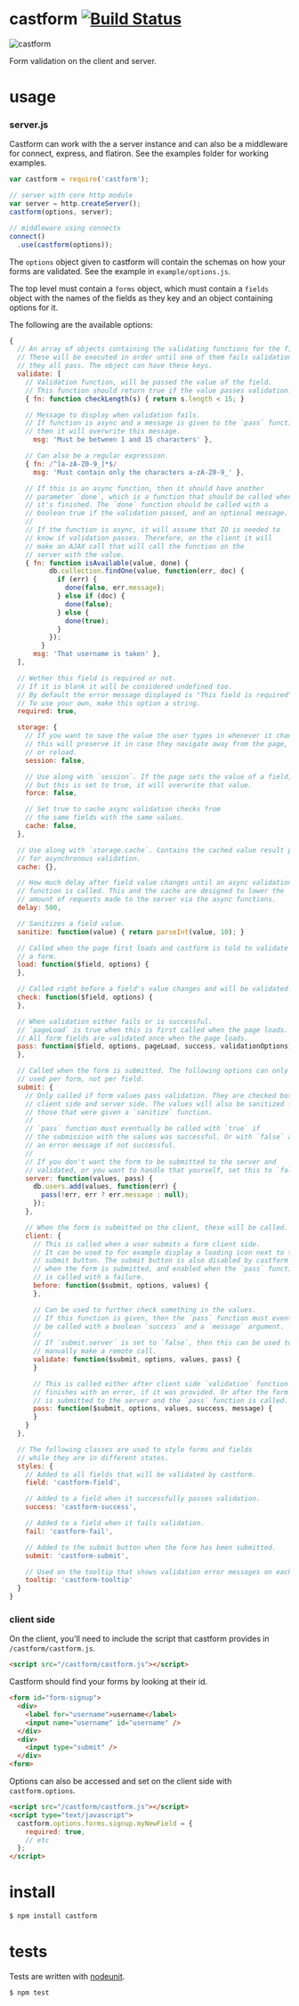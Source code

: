 # castform [![Build Status](https://secure.travis-ci.org/poptip/castform.png)](http://travis-ci.org/poptip/castform)

![castform](http://cdn.bulbagarden.net/upload/thumb/f/f3/351Castform.png/110px-351Castform.png)

Form validation on the client and server.

# usage

### server.js

Castform can work with the a server instance and can also be a middleware for connect, express, and flatiron. See the examples folder for working examples.

```js
var castform = require('castform');

// server with core http module
var server = http.createServer();
castform(options, server);

// middleware using connectx
connect()
  .use(castform(options));
```

The `options` object given to castform will contain the schemas on how your forms are validated. See the example in `example/options.js`.

The top level must contain a `forms` object, which must contain a `fields` object with the names of the fields as they key and an object containing options for it.

The following are the available options:

```js
{
  // An array of objects containing the validating functions for the field.
  // These will be executed in order until one of them fails validation or
  // they all pass. The object can have these keys.
  validate: [
    // Validation function, will be passed the value of the field.
    // This function should return true if the value passes validation.
    { fn: function checkLength(s) { return s.length < 15; }

    // Message to display when validation fails.
    // If function is async and a message is given to the `pass` function,
    // then it will overwrite this message.
      msg: 'Must be between 1 and 15 characters' },

    // Can also be a regular expression.
    { fn: /^[a-zA-Z0-9_]*$/
      msg: 'Must contain only the characters a-zA-Z0-9_' },

    // If this is an async function, then it should have another
    // parameter `done`, which is a function that should be called when
    // it's finished. The `done` function should be called with a
    // boolean true if the validation passed, and an optional message.
    //
    // If the function is async, it will assume that IO is needed to
    // know if validation passes. Therefore, on the client it will
    // make an AJAX call that will call the function on the
    // server with the value.
    { fn: function isAvailable(value, done) {
          db.collection.findOne(value, function(err, doc) {
            if (err) {
              done(false, err.message);
            } else if (doc) {
              done(false);
            } else {
              done(true);
            }
          });
        }
      msg: 'That username is taken' },
  ],

  // Wether this field is required or not.
  // If it is blank it will be considered undefined too.
  // By default the error message displayed is "This field is required".
  // To use your own, make this option a string.
  required: true,

  storage: {
    // If you want to save the value the user types in whenever it changes,
    // this will preserve it in case they navigate away from the page,
    // or reload.
    session: false,

    // Use along with `session`. If the page sets the value of a field,
    // but this is set to true, it will overwrite that value.
    force: false,

    // Set true to cache async validation checks from
    // the same fields with the same values.
    cache: false,
  },

  // Use along with `storage.cache`. Contains the cached value result pairs
  // for asynchronous validation.
  cache: {},

  // How much delay after field value changes until an async validation
  // function is called. This and the cache are designed to lower the
  // amount of requests made to the server via the async functions.
  delay: 500,

  // Sanitizes a field value.
  sanitize: function(value) { return parseInt(value, 10); }

  // Called when the page first loads and castform is told to validate
  // a form.
  load: function($field, options) {
  },

  // Called right before a field's value changes and will be validated.
  check: function($field, options) {
  },

  // When validation either fails or is successful.
  // `pageLoad` is true when this is first called when the page loads.
  // All form fields are validated once when the page loads.
  pass: function($field, options, pageLoad, success, validationOptions) {
  },

  // Called when the form is submitted. The following options can only be
  // used per form, not per field.
  submit: {
    // Only called if form values pass validation. They are checked both
    // client side and server side. The values will also be sanitized for
    // those that were given a `sanitize` function.
    //
    // `pass` function must eventually be called with `true` if
    // the submission with the values was successful. Or with `false` and
    // an error message if not successful.
    //
    // If you don't want the form to be submitted to the server and
    // validated, or you want to handle that yourself, set this to `false`.
    server: function(values, pass) {
      db.users.add(values, function(err) {
        pass(!err, err ? err.message : null);
      });
    },

    // When the form is submitted on the client, these will be called.
    client: {
      // This is called when a user submits a form client side.
      // It can be used to for example display a loading icon next to the
      // submit button. The submit button is also disabled by castform
      // when the form is submitted, and enabled when the `pass` function
      // is called with a failure.
      before: function($submit, options, values) {
      },

      // Can be used to further check something in the values.
      // If this function is given, then the `pass` function must eventually
      // be called with a boolean `success` and a `message` argument.
      //
      // If `submit.server` is set to `false`, then this can be used to
      // manually make a remote call.
      validate: function($submit, options, values, pass) {
      }

      // This is called either after client side `validation` function
      // finishes with an error, if it was provided. Or after the form
      // is submitted to the server and the `pass` function is called.
      pass: function($submit, options, values, success, message) {
      }
    }
  },

  // The following classes are used to style forms and fields
  // while they are in different states.
  styles: {
    // Added to all fields that will be validated by castform.
    field: 'castform-field',

    // Added to a field when it successfully passes validation.
    success: 'castform-success',

    // Added to a field when it fails validation.
    fail: 'castform-fail',

    // Added to the submit button when the form has been submitted.
    submit: 'castform-submit',

    // Used on the tooltip that shows validation error messages on each field.
    tooltip: 'castform-tooltip'
  }
}
```


### client side

On the client, you'll need to include the script that castform provides in `/castform/castform.js`.

```html
<script src="/castform/castform.js"></script>
```

Castform should find your forms by looking at their id.

```html
<form id="form-signup">
  <div>
    <label for="username">username</label>
    <input name="username" id="username" />
  </div>
  <div>
    <input type="submit" />
  </div>
<form>
```

Options can also be accessed and set on the client side with `castform.options`.

```html
<script src="/castform/castform.js"></script>
<script type="text/javascript">
  castform.options.forms.signup.myNewField = {
    required: true,
    // etc
  };
</script>
```


# install

```sh
$ npm install castform
```


# tests

Tests are written with [nodeunit](https://github.com/caolan/nodeunit).

```sh
$ npm test
```
